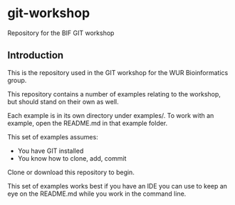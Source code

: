 # git-workshop
Repository for the BIF GIT workshop

## Introduction

This is the repository used in the GIT workshop for the WUR Bioinformatics group.

This repository contains a number of examples relating to the workshop, but should stand on their own as well.

Each example is in its own directory under examples/. To work with an example, open the README.md in that example folder.

This set of examples assumes:
- You have GIT installed
- You know how to clone, add, commit

Clone or download this repository to begin.

This set of examples works best if you have an IDE you can use to keep an eye on the README.md while you work in the command line.

